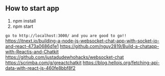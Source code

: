 ## How to start app

1. npm install
2. npm start

`go to http://localhost:3000/ and you are good to go!!`
https://itnext.io/building-a-node-js-websocket-chat-app-with-socket-io-and-react-473a0686d1e1
https://github.com/nguy2819/Build-a-chatapp-with-Reactjs-and-Chatkit
https://github.com/justadudewhohacks/websocket-chat
https://scrimba.com/g/greactchatkit
https://blog.hellojs.org/fetching-api-data-with-react-js-460fe8bbf8f2